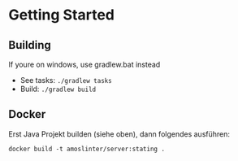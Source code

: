 # Getting Started


## Building
If youre on windows, use gradlew.bat instead
- See tasks: `./gradlew tasks`
- Build: `./gradlew build`

## Docker
Erst Java Projekt builden (siehe oben), dann folgendes ausführen:
```shell
docker build -t amoslinter/server:stating .
```
